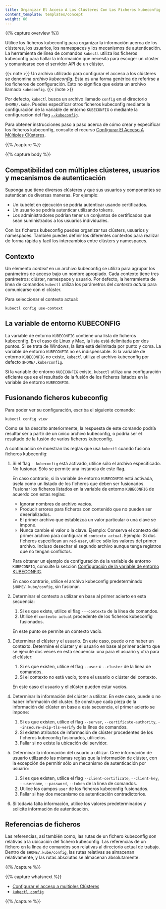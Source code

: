 ```yaml
---
title: Organizar El Acceso A Los Clústeres Con Los Ficheros kubeconfig
content_template: templates/concept
weight: 60
---
```


{{% capture overview %}}

Utilice los ficheros kubeconfig para organizar la información acerca de los clústeres, los
usuarios, los namespaces y los mecanismos de autenticación. La herramienta de
línea de comandos `kubectl` utiliza los ficheros kubeconfig para hallar la información que
necesita para escoger un clúster y comunicarse con el servidor API de un clúster.

{{< note >}}
Un archivo utilizado para configurar el acceso a los clústeres se denomina
*archivo kubeconfig*. Esta es una forma genérica de referirse a los ficheros de
configuración. Esto no significa que exista un archivo llamado `kubeconfig`.
{{< /note >}}

Por defecto, `kubectl` busca un archivo llamado `config` en el directorio `$HOME/.kube`.
Puedes especificar otros ficheros kubeconfig mediante la configuración de la variable
de entorno `KUBECONFIG` o mediante la configuracion del flag
[`--kubeconfig`](/docs/reference/generated/kubectl/kubectl/).

Para obtener instrucciones paso a paso acerca de cómo crear y especificar los ficheros kubeconfig,
consulte el recurso
[Configurar El Acceso A Múltiples Clústeres](/docs/tasks/access-application-cluster/configure-access-multiple-clusters).

{{% /capture %}}

{{% capture body %}}

## Compatibilidad con múltiples clústeres, usuarios y mecanismos de autenticación

Suponga que tiene diversos clústeres y que sus usuarios y componentes se autentican
de diversas maneras. Por ejemplo:

- Un kubelet en ejecución se podría autenticar usando certificados.
- Un usuario se podría autenticar utilizando tokens.
- Los administradores podrían tener un conjuntos de certificados que sean suministrados a los usuarios individuales.

Con los ficheros kubeconfig puedes organizar tus clústers, usuarios y namespaces.
También puedes definir los diferentes contextos para realizar de forma rápida y
facil los intercambios entre clústers y namespaces.

## Contexto

Un elemento *context* en un archivo kubeconfig se utiliza para agrupar los parámetros de
acceso bajo un nombre apropiado. Cada contexto tiene tres parámetros: clúster, namespace
y usuario.
Por defecto, la herramienta de línea de comandos `kubectl` utiliza los parámetros del
*contexto actual* para comunicarse con el clúster.

Para seleccionar el contexto actual:

```shell
kubectl config use-context
```

## La variable de entorno KUBECONFIG

La variable de entorno `KUBECONFIG` contiene una lista de ficheros kubeconfig.
En el caso de Linux y Mac, la lista está delimitada por dos puntos.  Si se trata
de Windows, la lista está delimitada por punto y coma. La variable de entorno
`KUBECONFIG` no es indispensable. Si la variable de entorno `KUBECONFIG` no existe,
`kubectl` utiliza el archivo kubeconfig por defecto `$HOME/.kube/config`.

Si la variable de entorno `KUBECONFIG` existe, `kubectl` utiliza una
configuración eficiente que es el resultado de la fusión de los ficheros
listados en la variable de entorno `KUBECONFIG`.

## Fusionando ficheros kubeconfig

Para poder ver su configuración, escriba el siguiente comando:

```shell
kubectl config view
```

Como se ha descrito anteriormente, la respuesta de este comando podría resultar ser a partir de un único
archivo kubeconfig, o podría ser el resultado de la fusión de varios ficheros kubeconfig.

A continuación se muestran las reglas que usa `kubectl` cuando fusiona ficheros kubeconfig:

1. Si el flag `--kubeconfig` está activado, utilice sólo el archivo especificado. No fusionar.
   Sólo se permite una instancia de este flag.

   En caso contrario, si la variable de entorno `KUBECONFIG` está activada, úsela
   como un listado de los ficheros que deben ser fusionados.
   Fusionar los ficheros listados en la variable de entorno `KUBECONFIG` de acuerdo
   con estas reglas:

   * Ignorar nombres de archivo vacíos.
   * Producir errores para ficheros con contenido que no pueden ser deserializados.
   * El primer archivo que establezca un valor particular o una clave se impone.
   * Nunca cambie el valor o la clave.
     Ejemplo: Conserva el contexto del primer archivo para configurar el `contexto actual`.
     Ejemplo: Si dos ficheros especifican un `red-user`, utilice sólo los valores del primer archivo.
     Incluso desechar el segundo archivo aunque tenga registros que no tengan conflictos.

   Para obtener un ejemplo de configuración de la variable de entorno `KUBECONFIG`, consulte la sección
   [Configuración de la variable de entorno KUBECONFIG](/docs/tasks/access-application-cluster/configure-access-multiple-clusters/#set-the-kubeconfig-environment-variable).

   En caso contrario, utilice el archivo kubeconfig predeterminado `$HOME/.kube/config`, sin fusionar.

2. Determinar el contexto a utilizar en base al primer acierto en esta secuencia:

   1. Si es que existe, utilice el flag `---contexto` de la línea de comandos.
   2. Utilice el `contexto actual` procedente de los ficheros kubeconfig fusionados.

   En este punto se permite un contexto vacío.

3. Determinar el clúster y el usuario. En este caso, puede o no haber un contexto.
   Determine el clúster y el usuario en base al primer acierto que se ejecute dos veces en
   esta secuencia: una para el usuario y otra para el clúster:

   1. Si es que existen, utilice el flag `--user` o `--cluster` de la línea de comandos.
   2. Si el contexto no está vacío, tome el usuario o clúster del contexto.

   En este caso el usuario y el clúster pueden estar vacíos.

4. Determinar la información del clúster a utilizar. En este caso, puede o no haber información del cluster.
   Se construye cada pieza de la información del clúster en base a esta secuencia, el primer acierto se impone:

   1. Si es que existen, utilice el flag `--server`, `--certificate-authority`, `--insecure-skip-tls-verify` de la línea de comandos.
   2. Si existen atributos de información de clúster procedentes de los ficheros kubeconfig fusionados, utilícelos.
   3. Fallar si no existe la ubicación del servidor.

5. Determinar la información del usuario a utilizar. Cree información de usuario utilizando las mismas reglas que
   la información de clúster, con la excepción de permitir sólo un mecanismo de autenticación por usuario:

   1. Si es que existen, utilice el flag `--client-certificate`, `--client-key`, `--username`, `--password`, `--token` de la línea de comandos.
   2. Utilice los campos `user` de los ficheros kubeconfig fusionados.
   3. Fallar si hay dos mecanismo de autenticación contradictorios.

6. Si todavía falta información, utilice los valores predeterminados y solicite
   información de autenticación.

## Referencias de ficheros

Las referencias, así también como, las rutas de un fichero kubeconfig son relativas a la ubicación del fichero kubeconfig.
Las referencias de un fichero en la línea de comandos son relativas al directorio actual de trabajo.
Dentro de `$HOME/.kube/config`, las rutas relativas se almacenan relativamente, y las rutas absolutas
se almacenan absolutamente.

{{% /capture %}}

{{% capture whatsnext %}}

* [Configurar el acceso a multiples Clústeres](/docs/tasks/access-application-cluster/configure-access-multiple-clusters/)
* [`kubectl config`](/docs/reference/generated/kubectl/kubectl-commands#config)

{{% /capture %}}
